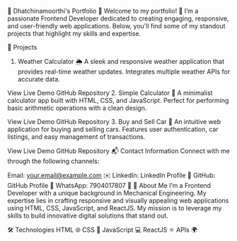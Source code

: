 🌟 Dhatchinamoorthi's Portfolio 🌟
Welcome to my portfolio! 🎨 I’m a passionate Frontend Developer dedicated to creating engaging, responsive, and user-friendly web applications. Below, you'll find some of my standout projects that highlight my skills and expertise.

🚀 Projects
1. Weather Calculator 🌦️
A sleek and responsive weather application that provides real-time weather updates. Integrates multiple weather APIs for accurate data.

View Live Demo
GitHub Repository
2. Simple Calculator 🧮
A minimalist calculator app built with HTML, CSS, and JavaScript. Perfect for performing basic arithmetic operations with a clean design.

View Live Demo
GitHub Repository
3. Buy and Sell Car 🚗
An intuitive web application for buying and selling cars. Features user authentication, car listings, and easy management of transactions.

View Live Demo
GitHub Repository
📬 Contact Information
Connect with me through the following channels:

Email: your.email@example.com ✉️
LinkedIn: LinkedIn Profile 💼
GitHub: GitHub Profile 🐙
WhatsApp: 7904017807 📱
🌟 About Me
I’m a Frontend Developer with a unique background in Mechanical Engineering. My expertise lies in crafting responsive and visually appealing web applications using HTML, CSS, JavaScript, and ReactJS. My mission is to leverage my skills to build innovative digital solutions that stand out.

🛠️ Technologies
HTML 🌐
CSS 🎨
JavaScript 💻
ReactJS ⚛️
APIs 🌍